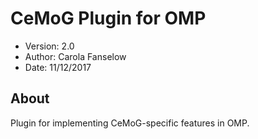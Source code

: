 # CeMoG Plugin for OMP
- Version: 2.0
- Author: Carola Fanselow
- Date: 11/12/2017

About
-----
Plugin for implementing CeMoG-specific features in OMP. 
